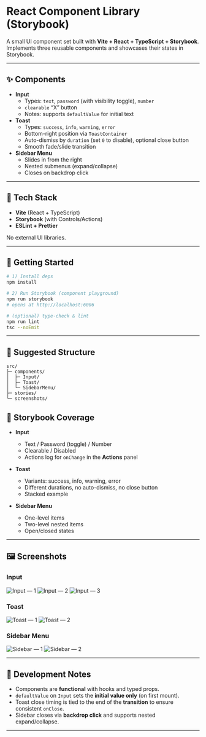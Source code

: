 # React Component Library (Storybook)

A small UI component set built with **Vite + React + TypeScript + Storybook**.  
Implements three reusable components and showcases their states in Storybook.

---

## ✨ Components

- **Input**
  - Types: `text`, `password` (with visibility toggle), `number`
  - `clearable` “X” button
  - Notes: supports `defaultValue` for initial text
- **Toast**
  - Types: `success`, `info`, `warning`, `error`
  - Bottom-right position via `ToastContainer`
  - Auto-dismiss by `duration` (set `0` to disable), optional close button
  - Smooth fade/slide transition
- **Sidebar Menu**
  - Slides in from the right
  - Nested submenus (expand/collapse)
  - Closes on backdrop click

---

## 🧱 Tech Stack

- **Vite** (React + TypeScript)
- **Storybook** (with Controls/Actions)
- **ESLint + Prettier**

No external UI libraries.

---

## 🚀 Getting Started

```bash
# 1) Install deps
npm install

# 2) Run Storybook (component playground)
npm run storybook
# opens at http://localhost:6006

# (optional) type-check & lint
npm run lint
tsc --noEmit
```

---

## 📂 Suggested Structure

```
src/
├─ components/
│  ├─ Input/
│  ├─ Toast/
│  └─ SidebarMenu/
├─ stories/
└─ screenshots/
```

## 🧪 Storybook Coverage

- **Input**

  - Text / Password (toggle) / Number
  - Clearable / Disabled
  - Actions log for `onChange` in the **Actions** panel

- **Toast**

  - Variants: success, info, warning, error
  - Different durations, no auto-dismiss, no close button
  - Stacked example

- **Sidebar Menu**

  - One-level items
  - Two-level nested items
  - Open/closed states

---

## 🖼️ Screenshots

### Input

![Input — 1](./screenshots/input-1.png)
![Input — 2](./screenshots/input-2.png)
![Input — 3](./screenshots/input-3.png)

### Toast

![Toast — 1](./screenshots/toast-1.png)
![Toast — 2](./screenshots/toast-2.png)

### Sidebar Menu

![Sidebar — 1](./screenshots/sidebar-1.png)
![Sidebar — 2](./screenshots/sidebar-2.png)

---

## 🔧 Development Notes

- Components are **functional** with hooks and typed props.
- `defaultValue` on `Input` sets the **initial value only** (on first mount).
- Toast close timing is tied to the end of the **transition** to ensure consistent `onClose`.
- Sidebar closes via **backdrop click** and supports nested expand/collapse.

---
